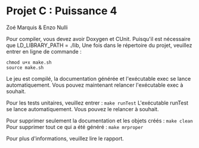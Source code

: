 # Projet C : Puissance 4

Zoé Marquis & Enzo Nulli

Pour compiler, vous devez avoir Doxygen et CUnit.
Puisqu'il est nécessaire que LD_LIBRARY_PATH = ./lib,
Une fois dans le répertoire du projet, veuillez entrer en ligne de commande :  
```
chmod u+x make.sh  
source make.sh
```

Le jeu est compilé, la documentation générée et l'exécutable exec se lance automatiquement.
Vous pouvez maintenant relancer l'exécutable exec à souhait.

Pour les tests unitaires, veuillez entrer : ```make runTest```
L'exécutable runTest se lance automatiquement.
Vous pouvez le relancer à souhait.

Pour supprimer seulement la documentation et les objets créés : ```make clean```
Pour supprimer tout ce qui a été généré : ```make mrproper```

Pour plus d'informations, veuillez lire le rapport.
